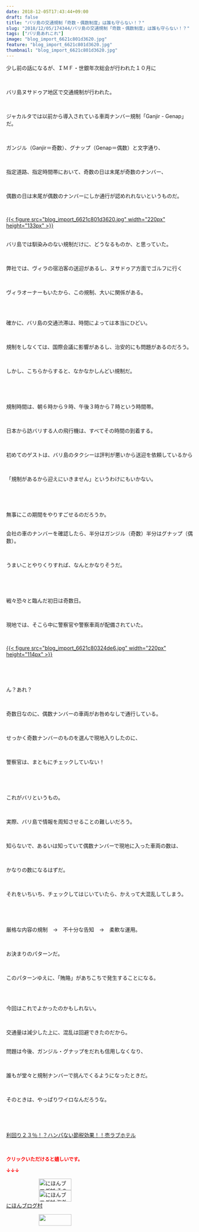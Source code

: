 ```yaml
---
date: 2018-12-05T17:43:44+09:00
draft: false
title: "バリ島の交通規制「奇数・偶数制度」は誰も守らない！？"
slug: "2018/12/05/174344/バリ島の交通規制「奇数・偶数制度」は誰も守らない！？"
tags: ["バリ島あれこれ"]
image: "blog_import_6621c801d3620.jpg"
feature: "blog_import_6621c801d3620.jpg"
thumbnail: "blog_import_6621c801d3620.jpg"
---
```

<p>少し前の話になるが、ＩＭＦ・世銀年次総会が行われた１０月に</p><p> </p><p>バリ島ヌサドゥア地区で交通規制が行われた。</p><p> </p><p>ジャカルタでは以前から導入されている車両ナンバー規制「Ganjir - Genap」だ。</p><p> </p><p>ガンジル（Ganjir＝奇数）、グナップ（Genap＝偶数）と文字通り、</p><p> </p><p>指定道路、指定時間帯において、奇数の日は末尾が奇数のナンバー、</p><p> </p><p>偶数の日は末尾が偶数のナンバーにしか通行が認めれれないというものだ。</p><p> </p><p><a href="blog_import_6621c801d3620.jpg">{{< figure src="blog_import_6621c801d3620.jpg" width="220px" height="133px" >}}</a></p><p><br/>バリ島では馴染みのない規制だけに、どうなるものか、と思っていた。</p><p> </p><p>弊社では、ヴィラの宿泊客の送迎があるし、ヌサドゥア方面でゴルフに行く</p><p> </p><p>ヴィラオーナーもいたから、この規制、大いに関係がある。</p><p> </p><p><br/>確かに、バリ島の交通渋滞は、時間によっては本当にひどい。</p><p> </p><p>規制をしなくては、国際会議に影響があるし、治安的にも問題があるのだろう。</p><p> </p><p>しかし、こちらからすると、なかなかしんどい規制だ。</p><p> </p><p> </p><p>規制時間は、朝６時から９時、午後３時から７時という時間帯。</p><p> </p><p>日本から訪バリする人の飛行機は、すべてその時間の到着する。</p><p> </p><p>初めてのゲストは、バリ島のタクシーは評判が悪いから送迎を依頼しているから</p><p> </p><p>「規制があるから迎えにいきません」というわけにもいかない。</p><p> </p><p> </p><p>無事にこの期間をやりすごせるのだろうか。</p><p><br/>会社の車のナンバーを確認したら、半分はガンジル（奇数）半分はグナップ（偶数）。</p><p> </p><p>うまいことやりくりすれば、なんとかなりそうだ。</p><p> </p><p> </p><p>戦々恐々と臨んだ初日は奇数日。</p><p> </p><p>現地では、そこら中に警察官や警察車両が配備されていた。</p><p> </p><p><a href="blog_import_6621c80324de6.jpg">{{< figure src="blog_import_6621c80324de6.jpg" width="220px" height="114px" >}}</a></p><p> </p><p> </p><p>ん？あれ？</p><p> </p><p>奇数日なのに、偶数ナンバーの車両がお咎めなしで通行している。</p><p> </p><p>せっかく奇数ナンバーのものを選んで現地入りしたのに、</p><p> </p><p>警察官は、まともにチェックしていない！</p><p> </p><p> </p><p>これがバリというもの。</p><p> </p><p>実際、バリ島で情報を周知させることの難しいだろう。</p><p> </p><p>知らないで、あるいは知っていて偶数ナンバーで現地に入った車両の数は、</p><p> </p><p>かなりの数になるはずだ。</p><p> </p><p>それをいちいち、チェックしてはじいていたら、かえって大混乱してしまう。</p><p> </p><p> </p><p>厳格な内容の規制　→　不十分な告知　→　柔軟な運用。</p><p> </p><p>お決まりのパターンだ。</p><p> </p><p>このパターンゆえに、「賄賂」があちこちで発生することになる。</p><p> </p><p><br/>今回はこれでよかったのかもしれない。</p><p> </p><p>交通量は減少した上に、混乱は回避できたのだから。</p><p><br/>問題は今後、ガンジル・グナップをだれも信用しなくなり、</p><p> </p><p>誰もが堂々と規制ナンバーで挑んでくるようになったときだ。</p><p> </p><p>そのときは、やっぱりワイロなんだろうな。</p><p> </p><p> </p><p><a href="entry-12416230297.html#_=_" target="_blank">利回り２３％！？ハンパない節税効果！！売ラブホテル</a></p><p> </p><p><font color="#ff0000" size="2"><strong>クリックいただけると嬉しいです。</strong></font></p><p><font color="#ff0000" size="2"><strong>↓↓↓</strong></font></p><p><a href="ranking.html?p_cid=01260127" id="&amp;blogmura_banner" target="_blank"><img alt="にほんブログ村 その他生活ブログ 不動産投資へ" border="0" height="31" src="data:image/svg+xml;charset=utf-8,%3Csvg%20xmlns%3D%22http%3A%2F%2Fwww.w3.org%2F2000%2Fsvg%22%20title%3D%22Placeholder%20for%20Images%22%20role%3D%22presentation%22%20viewBox%3D%220%200%2088%2031%22%20%2F%3E" width="88" data-src="https://img-proxy.blog-video.jp/images?url=http%3A%2F%2Flife.blogmura.com%2Fhudousantoushi%2Fimg%2Fhudousantoushi88_31.gif" style="aspect-ratio: auto 88 / 31;"/><noscript><img alt="にほんブログ村 その他生活ブログ 不動産投資へ" border="0" height="31" src="https://img-proxy.blog-video.jp/images?url=http%3A%2F%2Flife.blogmura.com%2Fhudousantoushi%2Fimg%2Fhudousantoushi88_31.gif" width="88"></noscript></a><br/><a href="ranking.html?p_cid=01260127" target="_blank"><img alt="にほんブログ村 海外生活ブログ バリ島情報へ" border="0" height="31" src="data:image/svg+xml;charset=utf-8,%3Csvg%20xmlns%3D%22http%3A%2F%2Fwww.w3.org%2F2000%2Fsvg%22%20title%3D%22Placeholder%20for%20Images%22%20role%3D%22presentation%22%20viewBox%3D%220%200%2088%2031%22%20%2F%3E" width="88" data-src="https://img-proxy.blog-video.jp/images?url=http%3A%2F%2Foverseas.blogmura.com%2Fbali%2Fimg%2Fbali88_31.gif" style="aspect-ratio: auto 88 / 31;"/><noscript><img alt="にほんブログ村 海外生活ブログ バリ島情報へ" border="0" height="31" src="https://img-proxy.blog-video.jp/images?url=http%3A%2F%2Foverseas.blogmura.com%2Fbali%2Fimg%2Fbali88_31.gif" width="88"></noscript></a><br/><a href="ranking.html?p_cid=01260127" target="_blank">にほんブログ村</a></p><p><a href="link.php?1804582" title="人気ブログランキングへ"><img border="0" height="31" src="data:image/svg+xml;charset=utf-8,%3Csvg%20xmlns%3D%22http%3A%2F%2Fwww.w3.org%2F2000%2Fsvg%22%20title%3D%22Placeholder%20for%20Images%22%20role%3D%22presentation%22%20viewBox%3D%220%200%2088%2031%22%20%2F%3E" width="88" data-src="https://blog.with2.net/img/banner/banner_22.gif" style="aspect-ratio: auto 88 / 31;"/><noscript><img border="0" height="31" src="https://blog.with2.net/img/banner/banner_22.gif" width="88"></noscript></a></p><p> </p>

